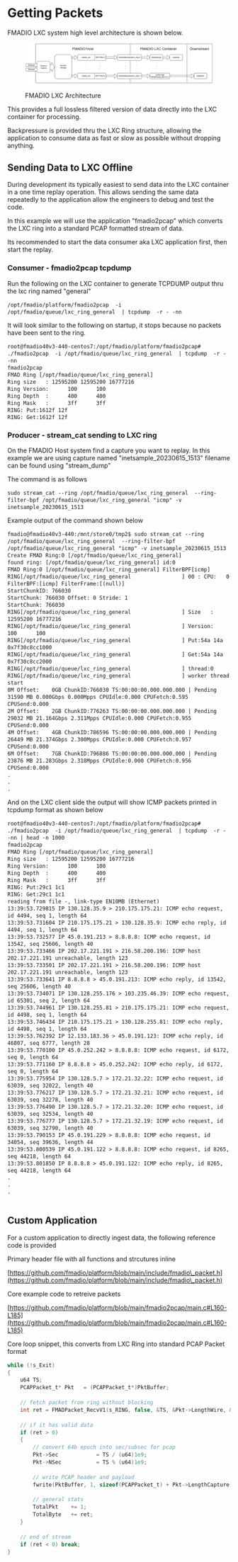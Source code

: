 # Getting Packets

FMADIO LXC system high level architecture is shown below.

<figure><img src="../.gitbook/assets/image (7) (1) (2).png" alt=""><figcaption><p>FMADIO LXC Architecture</p></figcaption></figure>

This provides a full lossless filtered version of data directly into the LXC container for processing.&#x20;

Backpressure is provided thru the LXC Ring structure, allowing the application to consume data as fast or slow as possible without dropping anything.



## Sending Data to LXC Offline

During development its typically easiest to send data into the LXC container in a one time replay operation. This allows sending the same data repeatedly to the application allow the engineers to debug and test the code.

In this example we will use the application "fmadio2pcap" which converts the LXC ring into a standard PCAP formatted stream of data.

Its recommended to start the data consumer aka LXC application first, then start the replay.

### Consumer - fmadio2pcap tcpdump

Run the following on the LXC container to generate TCPDUMP output thru the lxc ring named "general"

```
/opt/fmadio/platform/fmadio2pcap  -i /opt/fmadio/queue/lxc_ring_general  | tcpdump  -r - -nn
```

It will look similar to the following on startup, it stops because no packets have been sent to the ring.

```
root@fmadio40v3-440-centos7:/opt/fmadio/platform/fmadio2pcap# ./fmadio2pcap  -i /opt/fmadio/queue/lxc_ring_general  | tcpdump  -r - -nn
fmadio2pcap
FMAD Ring [/opt/fmadio/queue/lxc_ring_general]
Ring size   : 12595200 12595200 16777216
Ring Version:      100      100
Ring Depth  :      400      400
Ring Mask   :      3ff      3ff
RING: Put:1612f 12f
RING: Get:1612f 12f
```

### Producer - stream\_cat sending to LXC ring

On the FMADIO Host system find a capture you want to replay. In this example we are using capture named "inetsample\_20230615\_1513" filename can be found using "stream\_dump"

The command is as follows

```
sudo stream_cat --ring /opt/fmadio/queue/lxc_ring_general  --ring-filter-bpf /opt/fmadio/queue/lxc_ring_general "icmp" -v inetsample_20230615_1513
```

Example output of the command shown below

```
fmadio@fmadio40v3-440:/mnt/store0/tmp2$ sudo stream_cat --ring /opt/fmadio/queue/lxc_ring_general  --ring-filter-bpf /opt/fmadio/queue/lxc_ring_general "icmp" -v inetsample_20230615_1513
Create FMAD Ring:0 [/opt/fmadio/queue/lxc_ring_general]
found ring: [/opt/fmadio/queue/lxc_ring_general] id:0
FMAD Ring:0 [/opt/fmadio/queue/lxc_ring_general] FilterBPF[icmp]
RING[/opt/fmadio/queue/lxc_ring_general                ] 00 : CPU:   0 FilterBPF:[icmp] FilterFrame:[(null)]
StartChunkID: 766030
StartChunk: 766030 Offset: 0 Stride: 1
StartChunk: 766030
RING[/opt/fmadio/queue/lxc_ring_general                ] Size   : 12595200 16777216
RING[/opt/fmadio/queue/lxc_ring_general                ] Version:      100      100
RING[/opt/fmadio/queue/lxc_ring_general                ] Put:54a 14a 0x7f30c8cc1000
RING[/opt/fmadio/queue/lxc_ring_general                ] Get:54a 14a 0x7f30c8cc2000
RING[/opt/fmadio/queue/lxc_ring_general                ] thread:0
RING[/opt/fmadio/queue/lxc_ring_general                ] worker thread start
0M Offset:    0GB ChunkID:766030 TS:00:00:00.000.000.000 | Pending  31590 MB 0.000Gbps 0.000Mpps CPUIdle:0.000 CPUFetch:0.595 CPUSend:0.000
2M Offset:    2GB ChunkID:776263 TS:00:00:00.000.000.000 | Pending  29032 MB 21.164Gbps 2.311Mpps CPUIdle:0.000 CPUFetch:0.955 CPUSend:0.000
4M Offset:    4GB ChunkID:786596 TS:00:00:00.000.000.000 | Pending  26449 MB 21.374Gbps 2.300Mpps CPUIdle:0.000 CPUFetch:0.957 CPUSend:0.000
6M Offset:    7GB ChunkID:796886 TS:00:00:00.000.000.000 | Pending  23876 MB 21.283Gbps 2.318Mpps CPUIdle:0.000 CPUFetch:0.956 CPUSend:0.000
.
.
.

```

And on the LXC client side the output will show ICMP packets printed in tcpdump format as shown below

```
root@fmadio40v3-440-centos7:/opt/fmadio/platform/fmadio2pcap# ./fmadio2pcap  -i /opt/fmadio/queue/lxc_ring_general  | tcpdump  -r - -nn | head -n 1000
fmadio2pcap
FMAD Ring [/opt/fmadio/queue/lxc_ring_general]
Ring size   : 12595200 12595200 16777216
Ring Version:      100      100
Ring Depth  :      400      400
Ring Mask   :      3ff      3ff
RING: Put:29c1 1c1
RING: Get:29c1 1c1
reading from file -, link-type EN10MB (Ethernet)
13:39:53.729815 IP 130.128.35.9 > 210.175.175.21: ICMP echo request, id 4494, seq 1, length 64
13:39:53.731604 IP 210.175.175.21 > 130.128.35.9: ICMP echo reply, id 4494, seq 1, length 64
13:39:53.732577 IP 45.0.191.213 > 8.8.8.8: ICMP echo request, id 13542, seq 25606, length 40
13:39:53.733466 IP 202.17.221.191 > 216.58.200.196: ICMP host 202.17.221.191 unreachable, length 123
13:39:53.733501 IP 202.17.221.191 > 216.58.200.196: ICMP host 202.17.221.191 unreachable, length 123
13:39:53.733641 IP 8.8.8.8 > 45.0.191.213: ICMP echo reply, id 13542, seq 25606, length 40
13:39:53.734071 IP 130.128.255.176 > 103.235.46.39: ICMP echo request, id 65301, seq 2, length 64
13:39:53.744961 IP 130.128.255.81 > 210.175.175.21: ICMP echo request, id 4498, seq 1, length 64
13:39:53.746434 IP 210.175.175.21 > 130.128.255.81: ICMP echo reply, id 4498, seq 1, length 64
13:39:53.762392 IP 12.133.183.36 > 45.0.191.123: ICMP echo reply, id 46807, seq 6777, length 28
13:39:53.770100 IP 45.0.252.242 > 8.8.8.8: ICMP echo request, id 6172, seq 0, length 64
13:39:53.771160 IP 8.8.8.8 > 45.0.252.242: ICMP echo reply, id 6172, seq 0, length 64
13:39:53.775954 IP 130.128.5.7 > 172.21.32.22: ICMP echo request, id 63039, seq 32022, length 40
13:39:53.776217 IP 130.128.5.7 > 172.21.32.21: ICMP echo request, id 63039, seq 32278, length 40
13:39:53.776490 IP 130.128.5.7 > 172.21.32.20: ICMP echo request, id 63039, seq 32534, length 40
13:39:53.776777 IP 130.128.5.7 > 172.21.32.19: ICMP echo request, id 63039, seq 32790, length 40
13:39:53.790153 IP 45.0.191.229 > 8.8.8.8: ICMP echo request, id 34054, seq 39636, length 44
13:39:53.800539 IP 45.0.191.122 > 8.8.8.8: ICMP echo request, id 8265, seq 44218, length 64
13:39:53.801850 IP 8.8.8.8 > 45.0.191.122: ICMP echo reply, id 8265, seq 44218, length 64
.
.
.


```

## Custom Application&#x20;

For a custom application to directly ingest data, the following reference code is provided

Primary header file with all functions and strcutures inline

[https://github.com/fmadio/platform/blob/main/include/fmadio\_packet.h](https://github.com/fmadio/platform/blob/main/include/fmadio\_packet.h)

Core example code to retreive packets

[https://github.com/fmadio/platform/blob/main/fmadio2pcap/main.c#L160-L185](https://github.com/fmadio/platform/blob/main/fmadio2pcap/main.c#L160-L185)

Core loop snippet, this converts from LXC Ring into standard PCAP Packet format

```c
while (!s_Exit)
{
	u64 TS;
	PCAPPacket_t* Pkt	= (PCAPPacket_t*)PktBuffer;

	// fetch packet from ring without blocking
	int ret = FMADPacket_RecvV1(s_RING, false, &TS, &Pkt->LengthWire, &Pkt->LengthCapture, NULL, Pkt + 1);

	// if it has valid data
	if (ret > 0)
	{
		// convert 64b epoch into sec/subsec for pcap
		Pkt->Sec 			= TS / (u64)1e9;
		Pkt->NSec 			= TS % (u64)1e9;

		// write PCAP header and payload 	
		fwrite(PktBuffer, 1, sizeof(PCAPPacket_t) + Pkt->LengthCapture, FPCAP); 

		// general stats
		TotalPkt 	+= 1;
		TotalByte 	+= ret;
	}	

	// end of stream
	if (ret < 0) break;
}
```
